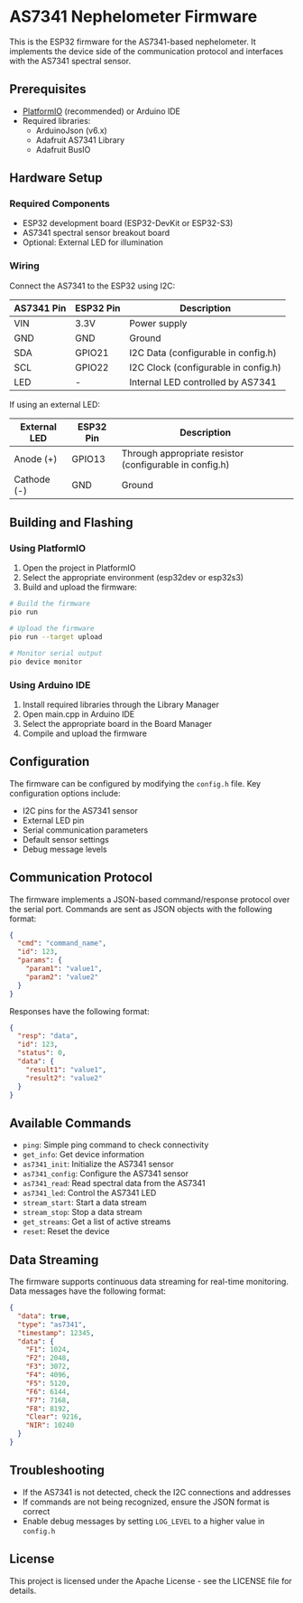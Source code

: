# AS7341 Nephelometer Firmware

This is the ESP32 firmware for the AS7341-based nephelometer. It implements the device side of the communication protocol and interfaces with the AS7341 spectral sensor.

## Prerequisites

- [PlatformIO](https://platformio.org/) (recommended) or Arduino IDE
- Required libraries:
  - ArduinoJson (v6.x)
  - Adafruit AS7341 Library
  - Adafruit BusIO

## Hardware Setup

### Required Components

- ESP32 development board (ESP32-DevKit or ESP32-S3)
- AS7341 spectral sensor breakout board
- Optional: External LED for illumination

### Wiring

Connect the AS7341 to the ESP32 using I2C:

| AS7341 Pin | ESP32 Pin | Description |
|------------|-----------|-------------|
| VIN        | 3.3V      | Power supply |
| GND        | GND       | Ground |
| SDA        | GPIO21    | I2C Data (configurable in config.h) |
| SCL        | GPIO22    | I2C Clock (configurable in config.h) |
| LED        | -         | Internal LED controlled by AS7341 |

If using an external LED:

| External LED | ESP32 Pin | Description |
|--------------|-----------|-------------|
| Anode (+)    | GPIO13    | Through appropriate resistor (configurable in config.h) |
| Cathode (-)  | GND       | Ground |

## Building and Flashing

### Using PlatformIO

1. Open the project in PlatformIO
2. Select the appropriate environment (esp32dev or esp32s3)
3. Build and upload the firmware:

```bash
# Build the firmware
pio run

# Upload the firmware
pio run --target upload

# Monitor serial output
pio device monitor
```

### Using Arduino IDE

1. Install required libraries through the Library Manager
2. Open main.cpp in Arduino IDE
3. Select the appropriate board in the Board Manager
4. Compile and upload the firmware

## Configuration

The firmware can be configured by modifying the `config.h` file. Key configuration options include:

- I2C pins for the AS7341 sensor
- External LED pin
- Serial communication parameters
- Default sensor settings
- Debug message levels

## Communication Protocol

The firmware implements a JSON-based command/response protocol over the serial port. Commands are sent as JSON objects with the following format:

```json
{
  "cmd": "command_name",
  "id": 123,
  "params": {
    "param1": "value1",
    "param2": "value2"
  }
}
```

Responses have the following format:

```json
{
  "resp": "data",
  "id": 123,
  "status": 0,
  "data": {
    "result1": "value1",
    "result2": "value2"
  }
}
```

## Available Commands

- `ping`: Simple ping command to check connectivity
- `get_info`: Get device information
- `as7341_init`: Initialize the AS7341 sensor
- `as7341_config`: Configure the AS7341 sensor
- `as7341_read`: Read spectral data from the AS7341
- `as7341_led`: Control the AS7341 LED
- `stream_start`: Start a data stream
- `stream_stop`: Stop a data stream
- `get_streams`: Get a list of active streams
- `reset`: Reset the device

## Data Streaming

The firmware supports continuous data streaming for real-time monitoring. Data messages have the following format:

```json
{
  "data": true,
  "type": "as7341",
  "timestamp": 12345,
  "data": {
    "F1": 1024,
    "F2": 2048,
    "F3": 3072,
    "F4": 4096,
    "F5": 5120,
    "F6": 6144,
    "F7": 7168,
    "F8": 8192,
    "Clear": 9216,
    "NIR": 10240
  }
}
```

## Troubleshooting

- If the AS7341 is not detected, check the I2C connections and addresses
- If commands are not being recognized, ensure the JSON format is correct
- Enable debug messages by setting `LOG_LEVEL` to a higher value in `config.h`

## License

This project is licensed under the Apache License - see the LICENSE file for details.